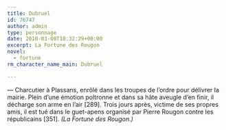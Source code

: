 ```yaml
---
title: Dubruel
id: 76747
author: admin
type: personnage
date: 2010-03-08T10:32:29+00:00
excerpt: La Fortune des Rougon
novel:
  - fortune
rm_character_name_main: Dubruel

---
```

— Charcutier à Plassans, enrôlé dans les troupes de l&rsquo;ordre pour délivrer la mairie. Plein d&rsquo;une émotion poltronne et dans sa hâte aveugle d&rsquo;en finir, il décharge son arme en l&rsquo;air [289]. Trois jours après, victime de ses propres amis, il est tué dans le guet-apens organisé par Pierre Rougon contre les républicains [351]. _(La Fortune des Rougon.)_